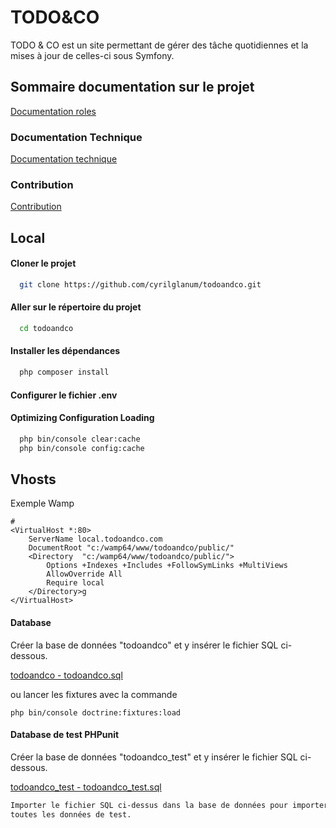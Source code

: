 
# TODO&CO

TODO & CO est un site permettant de gérer des tâche quotidiennes et la mises à jour de celles-ci sous 
Symfony.

## Sommaire documentation sur le projet

[Documentation roles](Documentation/Roles.md)

### Documentation Technique

[Documentation technique](Documentation/Documentation_technique.md)

### Contribution
[Contribution](Documentation/Contribution.md)
## Local

#### Cloner le projet

```bash
  git clone https://github.com/cyrilglanum/todoandco.git
```

#### Aller sur le répertoire du projet

```bash
  cd todoandco
```

#### Installer les dépendances

```bash
  php composer install
```

#### Configurer le fichier .env


#### Optimizing Configuration Loading

```bash
  php bin/console clear:cache
  php bin/console config:cache
```

## Vhosts
Exemple Wamp
```
#
<VirtualHost *:80>
	ServerName local.todoandco.com
	DocumentRoot "c:/wamp64/www/todoandco/public/"
	<Directory  "c:/wamp64/www/todoandco/public/">
		Options +Indexes +Includes +FollowSymLinks +MultiViews
		AllowOverride All
		Require local
	</Directory>g
</VirtualHost>
```

#### Database
Créer la base de données "todoandco" et y insérer le fichier SQL ci-dessous.

[todoandco - todoandco.sql](Documentation/todoandco_sql_files.zip) 

ou lancer les fixtures avec la commande 

```
php bin/console doctrine:fixtures:load
```

#### Database de test PHPunit
Créer la base de données "todoandco_test" et y insérer le fichier SQL ci-dessous.

[todoandco_test - todoandco_test.sql](Documentation/todoandco_sql_files.zip) 


```bash
Importer le fichier SQL ci-dessus dans la base de données pour importer 
toutes les données de test.
```

